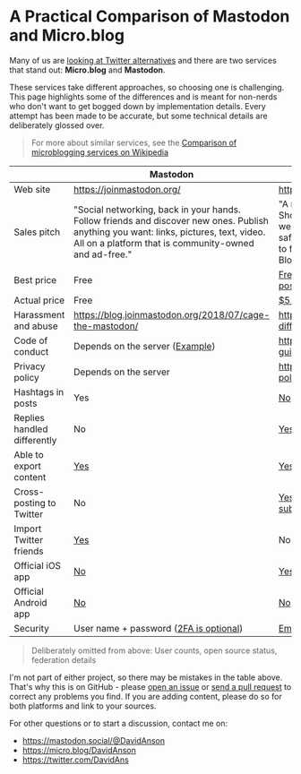 # A Practical Comparison of Mastodon and Micro.blog

Many of us are [looking at Twitter alternatives](https://birchtree.me/blog/the-struggle-for-twitter-alternatives/) and there are two services that stand out: **Micro.blog** and **Mastodon**.

These services take different approaches, so choosing one is challenging.
This page highlights some of the differences and is meant for non-nerds who don't want to get bogged down by implementation details.
Every attempt has been made to be accurate, but some technical details are deliberately glossed over.

> For more about similar services, see the [Comparison of microblogging services on Wikipedia](https://en.wikipedia.org/wiki/Comparison_of_microblogging_services)

| | Mastodon | Micro.blog
--|----------|-----------
Web site | <https://joinmastodon.org/> | <https://micro.blog/>
Sales pitch | "Social networking, back in your hands. Follow friends and discover new ones. Publish anything you want: links, pictures, text, video. All on a platform that is community-owned and ad-free." | "A network of independent microblogs. Short posts like tweets but on your own web site that you control. Micro.blog is a safe community for microblogs. A timeline to follow friends and discover new posts. Blog hosting built on open standards."
Best price | Free | [Free, but requires a separate blog for posting](https://help.micro.blog/2018/setting-up-wordpress/)
Actual price | Free | [$5 per month, no blog needed](https://help.micro.blog/2018/pricing/)
Harassment and abuse | <https://blog.joinmastodon.org/2018/07/cage-the-mastodon/> | <https://help.micro.blog/2018/twitter-differences/>
Code of conduct | Depends on the server ([Example](https://mastodon.social/about/more)) | <https://help.micro.blog/2017/community-guidelines/>
Privacy policy | Depends on the server | <https://help.micro.blog/2018/privacy-policy/>
Hashtags in posts | Yes | [No](https://help.micro.blog/2018/twitter-differences/)
Replies handled differently | No | [Yes](https://help.micro.blog/2018/replies-and-mentions/)
Able to export content | [Yes](https://github.com/tootsuite/documentation/blob/d695ea1f135e56b02264c3a918017079ce4a0f10/Using-Mastodon/FAQ.md#can-i-save-my-data) | [Yes](https://help.micro.blog/2018/replies-and-mentions/)
Cross-posting to Twitter | No | [Yes, with a $2/month or $5/month subscription](https://help.micro.blog/faq/)
Import Twitter friends | [Yes](https://bridge.joinmastodon.org) | No
Official iOS app | [No](https://github.com/tootsuite/documentation/blob/50febfa523fd75bd55d98c9dd6161256816d874e/Using-Mastodon/Apps.md) | [Yes](https://itunes.apple.com/us/app/micro-blog/id1253201335?ls=1&mt=8)
Official Android app | [No](https://github.com/tootsuite/documentation/blob/50febfa523fd75bd55d98c9dd6161256816d874e/Using-Mastodon/Apps.md) | [No](https://help.micro.blog/2017/micropub-clients/)
Security | User name + password ([2FA is optional](https://github.com/tootsuite/documentation/blob/master/Using-Mastodon/2FA.md)) | [Email address only](https://micro.blog/DavidAnson/794416)

> Deliberately omitted from above: User counts, open source status, federation details

I'm not part of either project, so there may be mistakes in the table above.
That's why this is on GitHub - please [open an issue](https://github.com/DavidAnson/Twitter-Alternatives/issues) or [send a pull request](https://github.com/DavidAnson/Twitter-Alternatives/pulls) to correct any problems you find.
If you are adding content, please do so for both platforms and link to your sources.

For other questions or to start a discussion, contact me on:

- <https://mastodon.social/@DavidAnson>
- <https://micro.blog/DavidAnson>
- <https://twitter.com/DavidAns>
